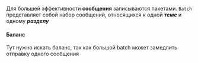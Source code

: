 Для большей эффективности **сообщения** записываются пакетами. 
	`Batch` представляет собой набор сообщений, относящихся к одной ***теме*** и одному ***разделу*** 

#### Баланс
Тут нужно искать баланс, так как большой batch может замедлить отправку одного сообщения
